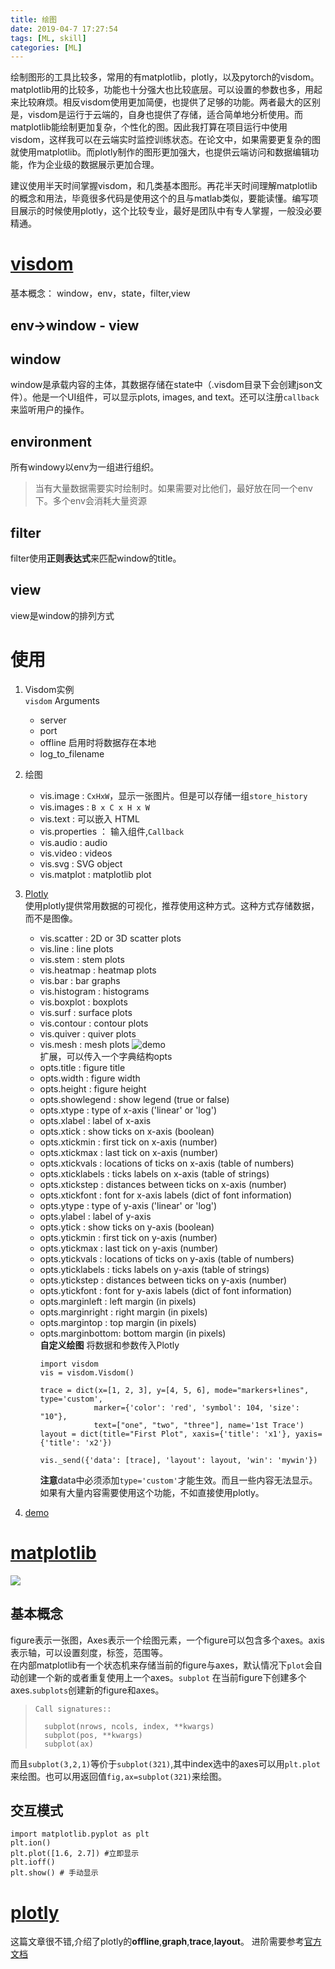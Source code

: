 ```yaml
---
title: 绘图
date: 2019-04-7 17:27:54
tags: [ML, skill]
categories: [ML]
---
```


绘制图形的工具比较多，常用的有matplotlib，plotly，以及pytorch的visdom。matplotlib用的比较多，功能也十分强大也比较底层。可以设置的参数也多，用起来比较麻烦。相反visdom使用更加简便，也提供了足够的功能。两者最大的区别是，visdom是运行于云端的，自身也提供了存储，适合简单地分析使用。而matplotlib能绘制更加复杂，个性化的图。因此我打算在项目运行中使用visdom，这样我可以在云端实时监控训练状态。在论文中，如果需要更复杂的图就使用matplotlib。而plotly制作的图形更加强大，也提供云端访问和数据编辑功能，作为企业级的数据展示更加合理。

建议使用半天时间掌握visdom，和几类基本图形。再花半天时间理解matplotlib的概念和用法，毕竟很多代码是使用这个的且与matlab类似，要能读懂。编写项目展示的时候使用plotly，这个比较专业，最好是团队中有专人掌握，一般没必要精通。

# [visdom](https://github.com/facebookresearch/visdom)
基本概念： window，env，state，filter,view
## env->window - view
## window
window是承载内容的主体，其数据存储在state中（.visdom目录下会创建json文件）。他是一个UI组件，可以显示plots, images, and text。还可以注册`callback`来监听用户的操作。
## environment
所有windowy以env为一组进行组织。
> 当有大量数据需要实时绘制时。如果需要对比他们，最好放在同一个env下。多个env会消耗大量资源

## filter
filter使用**正则表达式**来匹配window的title。
## view
view是window的排列方式
# 使用

1. Visdom实例  
    `visdom` Arguments  
    - server
    - port
    - offline 启用时将数据存在本地
    - log_to_filename

2. 绘图  

    - vis.image : `CxHxW`，显示一张图片。但是可以存储一组`store_history`
    - vis.images : `B x C x H x W `
    - vis.text : 可以嵌入 HTML
    - vis.properties ： 输入组件,`Callback`
    - vis.audio : audio
    - vis.video : videos
    - vis.svg : SVG object
    - vis.matplot : matplotlib plot

3. [Plotly](https://plot.ly/python/)  
    使用plotly提供常用数据的可视化，推荐使用这种方式。这种方式存储数据，而不是图像。

    - vis.scatter : 2D or 3D scatter plots
    - vis.line : line plots
    - vis.stem : stem plots
    - vis.heatmap : heatmap plots
    - vis.bar : bar graphs
    - vis.histogram : histograms
    - vis.boxplot : boxplots
    - vis.surf : surface plots
    - vis.contour : contour plots
    - vis.quiver : quiver plots
    - vis.mesh : mesh plots
    ![demo](https://camo.githubusercontent.com/d69475a01f9f327fc42931a21df8134d1fbdfc19/68747470733a2f2f6c68332e676f6f676c6575736572636f6e74656e742e636f6d2f2d62714839555843772d42452f574c3255736472726241492f41414141414141416e59632f656d727877436d6e7257345f434c54797955747442305359524a2d693443436951434c63422f73302f53637265656e2b53686f742b323031372d30332d30362b61742b31302e35312e30322b414d2e706e67253232766973646f6d5f626967253232)  
    扩展，可以传入一个字典结构opts  
    - opts.title : figure title
    - opts.width : figure width
    - opts.height : figure height
    - opts.showlegend : show legend (true or false)
    - opts.xtype : type of x-axis ('linear' or 'log')
    - opts.xlabel : label of x-axis
    - opts.xtick : show ticks on x-axis (boolean)
    - opts.xtickmin : first tick on x-axis (number)
    - opts.xtickmax : last tick on x-axis (number)
    - opts.xtickvals : locations of ticks on x-axis (table of numbers)
    - opts.xticklabels : ticks labels on x-axis (table of strings)
    - opts.xtickstep : distances between ticks on x-axis (number)
    - opts.xtickfont : font for x-axis labels (dict of font information)
    - opts.ytype : type of y-axis ('linear' or 'log')
    - opts.ylabel : label of y-axis
    - opts.ytick : show ticks on y-axis (boolean)
    - opts.ytickmin : first tick on y-axis (number)
    - opts.ytickmax : last tick on y-axis (number)
    - opts.ytickvals : locations of ticks on y-axis (table of numbers)
    - opts.yticklabels : ticks labels on y-axis (table of strings)
    - opts.ytickstep : distances between ticks on y-axis (number)
    - opts.ytickfont : font for y-axis labels (dict of font information)
    - opts.marginleft : left margin (in pixels)
    - opts.marginright : right margin (in pixels)
    - opts.margintop : top margin (in pixels)
    - opts.marginbottom: bottom margin (in pixels)  
    **自定义绘图** 将数据和参数传入Plotly
        ```
        import visdom
        vis = visdom.Visdom()

        trace = dict(x=[1, 2, 3], y=[4, 5, 6], mode="markers+lines", type='custom',
                    marker={'color': 'red', 'symbol': 104, 'size': "10"},
                    text=["one", "two", "three"], name='1st Trace')
        layout = dict(title="First Plot", xaxis={'title': 'x1'}, yaxis={'title': 'x2'})

        vis._send({'data': [trace], 'layout': layout, 'win': 'mywin'})
        ```
        **注意**data中必须添加`type='custom'`才能生效。而且一些内容无法显示。如果有大量内容需要使用这个功能，不如直接使用plotly。

4. [demo](https://github.com/facebookresearch/visdom/blob/master/example/demo.py)


# [matplotlib](https://matplotlib.org/contents.html)
![](https://matplotlib.org/_images/anatomy.png)
## 基本概念
figure表示一张图，Axes表示一个绘图元素，一个figure可以包含多个axes。axis表示轴，可以设置刻度，标签，范围等。  
在内部matplotlib有一个状态机来存储当前的figure与axes，默认情况下`plot`会自动创建一个新的或者重复使用上一个axes。`subplot` 在当前figure下创建多个axes.`subplots`创建新的figure和axes。
>     Call signatures::
>    
>       subplot(nrows, ncols, index, **kwargs)
>       subplot(pos, **kwargs)
>       subplot(ax)

而且`subplot(3,2,1)`等价于`subplot(321)`,其中index选中的axes可以用`plt.plot`来绘图。也可以用返回值`fig,ax=subplot(321)`来绘图。
## 交互模式
```
import matplotlib.pyplot as plt
plt.ion()
plt.plot([1.6, 2.7]) #立即显示
plt.ioff() 
plt.show() # 手动显示
```
# [plotly](https://www.cnblogs.com/feffery/p/9293745.html)
这篇文章很不错,介绍了plotly的**offline**,**graph**,**trace**,**layout**。
进阶需要参考[官方文档](https://plot.ly/python/ipython-notebook-tutorial/#getting-started)







